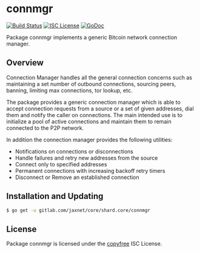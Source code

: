 connmgr
=======

[![Build Status](http://img.shields.io/travis/btcsuite/btcd.svg)](https://travis-ci.org/btcsuite/btcd)
[![ISC License](http://img.shields.io/badge/license-ISC-blue.svg)](http://copyfree.org)
[![GoDoc](https://img.shields.io/badge/godoc-reference-blue.svg)](http://godoc.org/gitlab.com/jaxnet/core/shard.core/connmgr)

Package connmgr implements a generic Bitcoin network connection manager.

## Overview

Connection Manager handles all the general connection concerns such as
maintaining a set number of outbound connections, sourcing peers, banning,
limiting max connections, tor lookup, etc.

The package provides a generic connection manager which is able to accept
connection requests from a source or a set of given addresses, dial them and
notify the caller on connections. The main intended use is to initialize a pool
of active connections and maintain them to remain connected to the P2P network.

In addition the connection manager provides the following utilities:

- Notifications on connections or disconnections
- Handle failures and retry new addresses from the source
- Connect only to specified addresses
- Permanent connections with increasing backoff retry timers
- Disconnect or Remove an established connection

## Installation and Updating

```bash
$ go get -u gitlab.com/jaxnet/core/shard.core/connmgr
```

## License

Package connmgr is licensed under the [copyfree](http://copyfree.org) ISC License.
